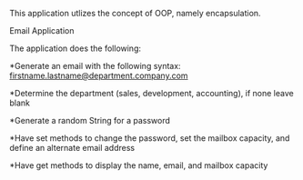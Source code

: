 This application utlizes the concept of OOP, namely encapsulation.


Email Application

The application does the following:

*Generate an email with the following syntax: firstname.lastname@department.company.com

*Determine the department (sales, development, accounting), if none leave blank

*Generate a random String for a password

*Have set methods to change the password, set the mailbox capacity, and define an alternate
email address

*Have get methods to display the name, email, and mailbox capacity
